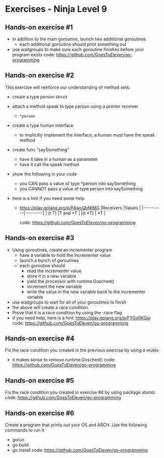 # Exercises - Ninja Level 9

## Hands-on exercise #1

- in addition to the main goroutine, launch two additional goroutines
  - each additional goroutine should print something out
- use waitgroups to make sure each goroutine finishes before your program exists
  code: https://github.com/GoesToEleven/go-programming

## Hands-on exercise #2

This exercise will reinforce our understanding of method sets:

- create a type person struct
- attach a method speak to type person using a pointer receiver
  - `*person`
- create a type human interface
  - to implicitly implement the interface, a human must have the speak method
- create func “saySomething”
  - have it take in a human as a parameter
  - have it call the speak method
- show the following in your code
  - you CAN pass a value of type \*person into saySomething
  - you CANNOT pass a value of type person into saySomething
- here is a hint if you need some help

  - https://play.golang.org/p/FAwcQbNtMG
    |Receivers |Values |
    |----------|---------|
    | (t T) |T and *T |
    |(t *T) | \*T |

    code: https://github.com/GoesToEleven/go-programming

## Hands-on exercise #3

- Using goroutines, create an incrementer program
  - have a variable to hold the incrementer value
  - launch a bunch of goroutines
  - each goroutine should
    - read the incrementer value
    - store it in a new variable
    - yield the processor with runtime.Gosched()
    - increment the new variable
    - write the value in the new variable back to the incrementer
      variable
- use waitgroups to wait for all of your goroutines to finish
- the above will create a race condition.
- Prove that it is a race condition by using the -race flag
- if you need help, here is a hint: https://play.golang.org/p/FYGoflKQej
  code: https://github.com/GoesToEleven/go-programming

## Hands-on exercise #4

Fix the race condition you created in the previous exercise by using a mutex

- it makes sense to remove runtime.Gosched()
  code: https://github.com/GoesToEleven/go-programming

## Hands-on exercise #5

Fix the race condition you created in exercise #4 by using package atomic
code: https://github.com/GoesToEleven/go-programming

## Hands-on exercise #6

Create a program that prints out your OS and ARCH. Use the following commands to run it

- gorun
- go build
- go install
  code: https://github.com/GoesToEleven/go-programming
